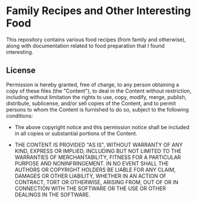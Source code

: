 # Family Recipes and Other Interesting Food

This repository contains various food recipes (from family and otherwise),
along with documentation related to food preparation that I found interesting.

## License

Permission is hereby granted, free of charge, to any person obtaining a copy of
these files (the "Content"), to deal in the Content without restriction,
including without limitation the rights to use, copy, modify, merge, publish,
distribute, sublicense, and/or sell copies of the Content, and to permit
persons to whom the Content is furnished to do so, subject to the following
conditions:

*  The above copyright notice and this permission notice shall be included in
   all copies or substantial portions of the Content.

*  THE CONTENT IS PROVIDED "AS IS", WITHOUT WARRANTY OF ANY KIND, EXPRESS OR
   IMPLIED, INCLUDING BUT NOT LIMITED TO THE WARRANTIES OF MERCHANTABILITY,
   FITNESS FOR A PARTICULAR PURPOSE AND NONINFRINGEMENT.  IN NO EVENT SHALL THE
   AUTHORS OR COPYRIGHT HOLDERS BE LIABLE FOR ANY CLAIM, DAMAGES OR OTHER
   LIABILITY, WHETHER IN AN ACTION OF CONTRACT, TORT OR OTHERWISE, ARISING
   FROM, OUT OF OR IN CONNECTION WITH THE SOFTWARE OR THE USE OR OTHER DEALINGS
   IN THE SOFTWARE.


